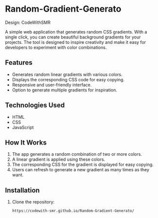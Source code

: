 # Random-Gradient-Generato
Design: CodeWithSMR

A simple web application that generates random CSS gradients. With a single click, you can create beautiful background gradients for your projects. The tool is designed to inspire creativity and make it easy for developers to experiment with color combinations.

## Features

- Generates random linear gradients with various colors.
- Displays the corresponding CSS code for easy copying.
- Responsive and user-friendly interface.
- Option to generate multiple gradients for inspiration.

## Technologies Used

- HTML
- CSS
- JavaScript

## How It Works

1. The app generates a random combination of two or more colors.
2. A linear gradient is applied using these colors.
3. The corresponding CSS for the gradient is displayed for easy copying.
4. Users can refresh to generate a new gradient as many times as they want.

## Installation

1. Clone the repository:
   ```bash
   https://codewith-smr.github.io/Random-Gradient-Generato/
   
